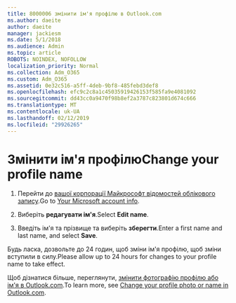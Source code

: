 ```yaml
---
title: 8000006 змінити ім'я профілю в Outlook.com
ms.author: daeite
author: daeite
manager: jackiesm
ms.date: 5/1/2018
ms.audience: Admin
ms.topic: article
ROBOTS: NOINDEX, NOFOLLOW
localization_priority: Normal
ms.collection: Adm_O365
ms.custom: Adm_O365
ms.assetid: 0e32c516-a5ff-4deb-9bf8-485febd3def8
ms.openlocfilehash: efc9c2c8a1c45035919426153f585fa9e4081092
ms.sourcegitcommit: dd43cc0a9470f98b8ef2a3787c823801d674c666
ms.translationtype: MT
ms.contentlocale: uk-UA
ms.lasthandoff: 02/12/2019
ms.locfileid: "29926265"
---
```

# <a name="change-your-profile-name"></a><span data-ttu-id="8b417-102">Змінити ім'я профілю</span><span class="sxs-lookup"><span data-stu-id="8b417-102">Change your profile name</span></span>

1. <span data-ttu-id="8b417-103">Перейти до [вашої корпорації Майкрософт відомостей облікового запису](https://go.microsoft.com/fwlink/p/?linkid=860841).</span><span class="sxs-lookup"><span data-stu-id="8b417-103">Go to [Your Microsoft account info](https://go.microsoft.com/fwlink/p/?linkid=860841).</span></span>
    
2. <span data-ttu-id="8b417-104">Виберіть **редагувати ім'я**.</span><span class="sxs-lookup"><span data-stu-id="8b417-104">Select **Edit name**.</span></span> 
    
3. <span data-ttu-id="8b417-105">Введіть ім'я та прізвище та виберіть **зберегти**.</span><span class="sxs-lookup"><span data-stu-id="8b417-105">Enter a first name and last name, and select **Save**.</span></span> 
    
<span data-ttu-id="8b417-106">Будь ласка, дозвольте до 24 годин, щоб зміни ім'я профілю, щоб зміни вступили в силу.</span><span class="sxs-lookup"><span data-stu-id="8b417-106">Please allow up to 24 hours for changes to your profile name to take effect.</span></span>
  
<span data-ttu-id="8b417-107">Щоб дізнатися більше, переглянути, [змінити фотографію профілю або ім'я в Outlook.com](https://go.microsoft.com/fwlink/?linkid=873110).</span><span class="sxs-lookup"><span data-stu-id="8b417-107">To learn more, see [Change your profile photo or name in Outlook.com](https://go.microsoft.com/fwlink/?linkid=873110).</span></span>
  

